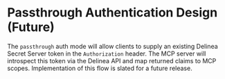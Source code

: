# Passthrough Authentication Design (Future)

The `passthrough` auth mode will allow clients to supply an existing Delinea Secret Server token in the `Authorization` header.
The MCP server will introspect this token via the Delinea API and map returned claims to MCP scopes.
Implementation of this flow is slated for a future release.
